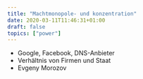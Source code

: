 ```yaml
---
title: "Machtmonopole- und konzentration"
date: 2020-03-11T11:46:31+01:00
draft: false
topics: ["power"]
---
```


- Google, Facebook, DNS-Anbieter
- Verhältnis von Firmen und Staat
- Evgeny Morozov